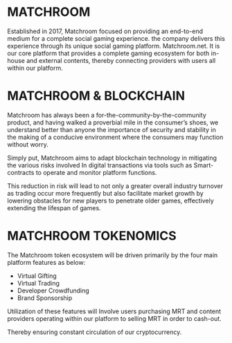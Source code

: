 # MATCHROOM

Established in 2017, Matchroom focused on providing an end-to-end medium for a complete social gaming experience. the company delivers this experience through its unique social gaming platform. Matchroom.net. It is our core platform that provides a complete gaming ecosystem for both in-house and external contents, thereby connecting providers with users all within our platform.


# MATCHROOM & BLOCKCHAIN

Matchroom has always been a for-the-community-by-the-community product, and having walked a proverbial mile in the consumer’s shoes, we understand better than anyone the importance of security and stability in the making of a conducive environment where the consumers may function without worry.

Simply put, Matchroom aims to adapt blockchain technology in mitigating the various risks involved In digital transactions via tools such as Smart-contracts to operate and monitor platform functions.

This reduction in risk will lead to not only a greater overall industry turnover as trading occur more frequently but also facilitate market growth by lowering obstacles for new players to penetrate older games, effectively extending the lifespan of games.


# MATCHROOM TOKENOMICS
The Matchroom token ecosystem will be driven primarily by the four main platform features as below:
* Virtual Gifting
* Virtual Trading
* Developer Crowdfunding
* Brand Sponsorship

Utilization of these features will Involve users purchasing MRT and content providers operating within our platform to selling MRT in order to cash-out.

Thereby ensuring constant circulation of our cryptocurrency.

